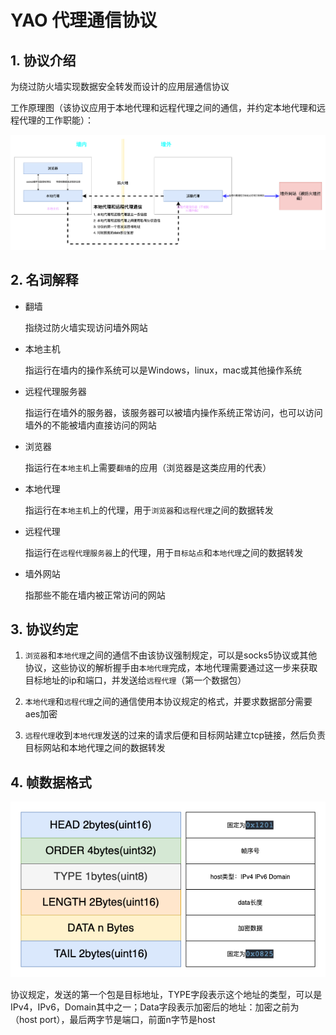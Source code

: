 # YAO 代理通信协议

## 1. 协议介绍

为绕过防火墙实现数据安全转发而设计的应用层通信协议

工作原理图（该协议应用于本地代理和远程代理之间的通信，并约定本地代理和远程代理的工作职能）：

![yao-proxy](../img/yao-proxy.png)

## 2. 名词解释

- 翻墙

  指绕过防火墙实现访问墙外网站

- 本地主机

  指运行在墙内的操作系统可以是Windows，linux，mac或其他操作系统

- 远程代理服务器

  指运行在墙外的服务器，该服务器可以被墙内操作系统正常访问，也可以访问墙外的不能被墙内直接访问的网站

- 浏览器

  指运行在`本地主机`上需要`翻墙`的应用（浏览器是这类应用的代表）

- 本地代理

  指运行在`本地主机`上的代理，用于`浏览器`和`远程代理`之间的数据转发

- 远程代理

  指运行在`远程代理服务器`上的代理，用于`目标站点`和`本地代理`之间的数据转发

- 墙外网站

  指那些不能在墙内被正常访问的网站

## 3. 协议约定

1. `浏览器`和`本地代理`之间的通信不由该协议强制规定，可以是socks5协议或其他协议，这些协议的解析握手由`本地代理`完成，本地代理需要通过这一步来获取目标地址的ip和端口，并发送给`远程代理`（第一个数据包）

2. `本地代理`和`远程代理`之间的通信使用本协议规定的格式，并要求数据部分需要aes加密
3. `远程代理`收到`本地代理`发送的过来的请求后便和目标网站建立tcp链接，然后负责目标网站和本地代理之间的数据转发

## 4. 帧数据格式

![yao-proxy帧设计](../img/yao-proxy帧设计.png)

协议规定，发送的第一个包是目标地址，TYPE字段表示这个地址的类型，可以是IPv4，IPv6，Domain其中之一；Data字段表示加密后的地址：加密之前为（host port），最后两字节是端口，前面n字节是host



